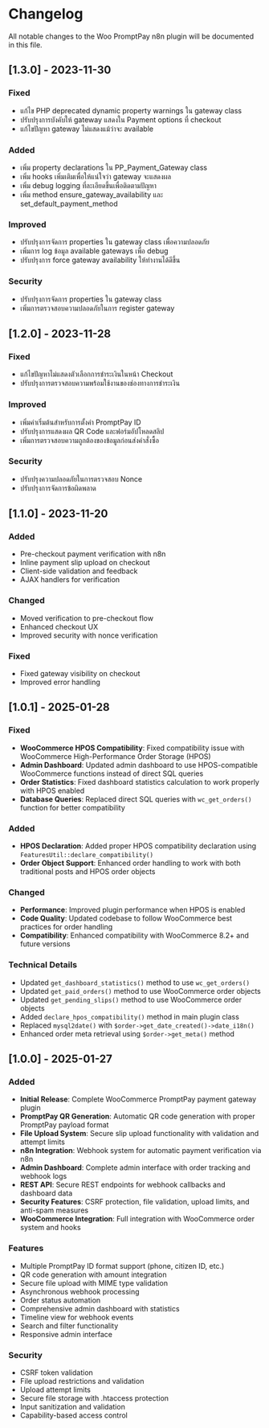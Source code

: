 # Changelog

All notable changes to the Woo PromptPay n8n plugin will be documented in this file.

## [1.3.0] - 2023-11-30
### Fixed
- แก้ไข PHP deprecated dynamic property warnings ใน gateway class
- ปรับปรุงการบังคับให้ gateway แสดงใน Payment options ที่ checkout
- แก้ไขปัญหา gateway ไม่แสดงแม้ว่าจะ available

### Added
- เพิ่ม property declarations ใน PP_Payment_Gateway class
- เพิ่ม hooks เพิ่มเติมเพื่อให้แน่ใจว่า gateway จะแสดงผล
- เพิ่ม debug logging ที่ละเอียดขึ้นเพื่อติดตามปัญหา
- เพิ่ม method ensure_gateway_availability และ set_default_payment_method

### Improved
- ปรับปรุงการจัดการ properties ใน gateway class เพื่อความปลอดภัย
- เพิ่มการ log ข้อมูล available gateways เพื่อ debug
- ปรับปรุงการ force gateway availability ให้ทำงานได้ดีขึ้น

### Security
- ปรับปรุงการจัดการ properties ใน gateway class
- เพิ่มการตรวจสอบความปลอดภัยในการ register gateway

## [1.2.0] - 2023-11-28
### Fixed
- แก้ไขปัญหาไม่แสดงตัวเลือกการชำระเงินในหน้า Checkout
- ปรับปรุงการตรวจสอบความพร้อมใช้งานของช่องทางการชำระเงิน

### Improved
- เพิ่มค่าเริ่มต้นสำหรับการตั้งค่า PromptPay ID
- ปรับปรุงการแสดงผล QR Code และฟอร์มอัปโหลดสลิป
- เพิ่มการตรวจสอบความถูกต้องของข้อมูลก่อนส่งคำสั่งซื้อ

### Security
- ปรับปรุงความปลอดภัยในการตรวจสอบ Nonce
- ปรับปรุงการจัดการข้อผิดพลาด

## [1.1.0] - 2023-11-20
### Added
- Pre-checkout payment verification with n8n
- Inline payment slip upload on checkout
- Client-side validation and feedback
- AJAX handlers for verification

### Changed
- Moved verification to pre-checkout flow
- Enhanced checkout UX
- Improved security with nonce verification

### Fixed
- Fixed gateway visibility on checkout
- Improved error handling

## [1.0.1] - 2025-01-28

### Fixed
- **WooCommerce HPOS Compatibility**: Fixed compatibility issue with WooCommerce High-Performance Order Storage (HPOS)
- **Admin Dashboard**: Updated admin dashboard to use HPOS-compatible WooCommerce functions instead of direct SQL queries
- **Order Statistics**: Fixed dashboard statistics calculation to work properly with HPOS enabled
- **Database Queries**: Replaced direct SQL queries with `wc_get_orders()` function for better compatibility

### Added
- **HPOS Declaration**: Added proper HPOS compatibility declaration using `FeaturesUtil::declare_compatibility()`
- **Order Object Support**: Enhanced order handling to work with both traditional posts and HPOS order objects

### Changed
- **Performance**: Improved plugin performance when HPOS is enabled
- **Code Quality**: Updated codebase to follow WooCommerce best practices for order handling
- **Compatibility**: Enhanced compatibility with WooCommerce 8.2+ and future versions

### Technical Details
- Updated `get_dashboard_statistics()` method to use `wc_get_orders()`
- Updated `get_paid_orders()` method to use WooCommerce order objects
- Updated `get_pending_slips()` method to use WooCommerce order objects
- Added `declare_hpos_compatibility()` method in main plugin class
- Replaced `mysql2date()` with `$order->get_date_created()->date_i18n()`
- Enhanced order meta retrieval using `$order->get_meta()` method

## [1.0.0] - 2025-01-27

### Added
- **Initial Release**: Complete WooCommerce PromptPay payment gateway plugin
- **PromptPay QR Generation**: Automatic QR code generation with proper PromptPay payload format
- **File Upload System**: Secure slip upload functionality with validation and attempt limits
- **n8n Integration**: Webhook system for automatic payment verification via n8n
- **Admin Dashboard**: Complete admin interface with order tracking and webhook logs
- **REST API**: Secure REST endpoints for webhook callbacks and dashboard data
- **Security Features**: CSRF protection, file validation, upload limits, and anti-spam measures
- **WooCommerce Integration**: Full integration with WooCommerce order system and hooks

### Features
- Multiple PromptPay ID format support (phone, citizen ID, etc.)
- QR code generation with amount integration
- Secure file upload with MIME type validation
- Asynchronous webhook processing
- Order status automation
- Comprehensive admin dashboard with statistics
- Timeline view for webhook events
- Search and filter functionality
- Responsive admin interface

### Security
- CSRF token validation
- File upload restrictions and validation
- Upload attempt limits
- Secure file storage with .htaccess protection
- Input sanitization and validation
- Capability-based access control
